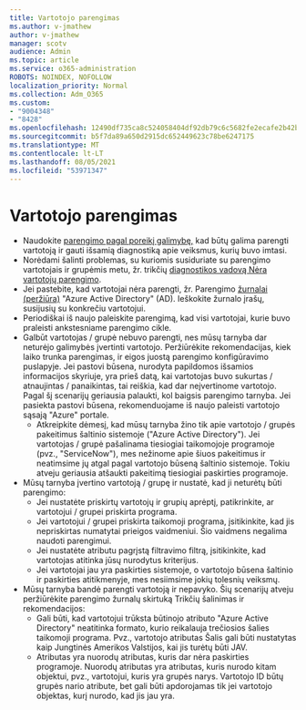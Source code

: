 ```yaml
---
title: Vartotojo parengimas
ms.author: v-jmathew
author: v-jmathew
manager: scotv
audience: Admin
ms.topic: article
ms.service: o365-administration
ROBOTS: NOINDEX, NOFOLLOW
localization_priority: Normal
ms.collection: Adm_O365
ms.custom:
- "9004348"
- "8428"
ms.openlocfilehash: 12490df735ca8c524058404df92db79c6c5682fe2ecafe2b42baed70fa3ab142
ms.sourcegitcommit: b5f7da89a650d2915dc652449623c78be6247175
ms.translationtype: MT
ms.contentlocale: lt-LT
ms.lasthandoff: 08/05/2021
ms.locfileid: "53971347"
---
```

# <a name="user-provisioning"></a>Vartotojo parengimas

- Naudokite [parengimo pagal poreikį galimybę,](https://docs.microsoft.com/azure/active-directory/app-provisioning/provision-on-demand) kad būtų galima parengti vartotoją ir gauti išsamią diagnostiką apie veiksmus, kurių buvo imtasi.
- Norėdami šalinti problemas, su kuriomis susiduriate su parengimo vartotojais ir grupėmis metu, žr. trikčių [diagnostikos vadovą Nėra vartotojų parengimo](https://docs.microsoft.com/azure/active-directory/app-provisioning/application-provisioning-config-problem-no-users-provisioned).
- Jei pastebite, kad vartotojai nėra parengti, žr. Parengimo [žurnalai (peržiūra)](https://docs.microsoft.com/azure/active-directory/reports-monitoring/concept-provisioning-logs) "Azure Active Directory" (AD). Ieškokite žurnalo įrašų, susijusių su konkrečiu vartotojui.
- Periodiškai iš naujo paleiskite parengimą, kad visi vartotojai, kurie buvo praleisti ankstesniame parengimo cikle.
- Galbūt vartotojas / grupė nebuvo parengti, nes mūsų tarnyba dar neturėjo galimybės įvertinti vartotojo. Peržiūrėkite rekomendacijas, kiek laiko trunka parengimas, ir eigos juostą parengimo konfigūravimo puslapyje. Jei pastovi būsena, nurodyta papildomos išsamios informacijos skyriuje, yra prieš datą, kai vartotojas buvo sukurtas / atnaujintas / panaikintas, tai reiškia, kad dar neįvertinome vartotojo. Pagal šį scenarijų geriausia palaukti, kol baigsis parengimo tarnyba. Jei pasiekta pastovi būsena, rekomenduojame iš naujo paleisti vartotojo sąsają "Azure" portale.
  - Atkreipkite dėmesį, kad mūsų tarnyba žino tik apie vartotojo / grupės pakeitimus šaltinio sistemoje ("Azure Active Directory"). Jei vartotojas / grupė pašalinama tiesiogiai taikomojoje programoje (pvz., "ServiceNow"), mes nežinome apie šiuos pakeitimus ir neatimsime jų atgal pagal vartotojo būseną šaltinio sistemoje. Tokiu atveju geriausia atšaukti pakeitimą tiesiogiai paskirties programoje.
- Mūsų tarnyba įvertino vartotoją / grupę ir nustatė, kad ji neturėtų būti parengimo:
  - Jei nustatėte priskirtų vartotojų ir grupių aprėptį, patikrinkite, ar vartotojui / grupei priskirta programa.
  - Jei vartotojui / grupei priskirta taikomoji programa, įsitikinkite, kad jis nepriskirtas numatytai prieigos vaidmeniui. Šio vaidmens negalima naudoti parengimui.
  - Jei nustatėte atributu pagrįstą filtravimo filtrą, įsitikinkite, kad vartotojas atitinka jūsų nurodytus kriterijus.
  - Jei vartotojai jau yra paskirties sistemoje, o vartotojo būsena šaltinio ir paskirties atitikmenyje, mes nesiimsime jokių tolesnių veiksmų.
- Mūsų tarnyba bandė parengti vartotoją ir nepavyko. Šių scenarijų atveju peržiūrėkite parengimo žurnalų skirtuką Trikčių šalinimas ir rekomendacijos:
  - Gali būti, kad vartotojui trūksta būtinojo atributo "Azure Active Directory" neatitinka formato, kurio reikalauja trečiosios šalies taikomoji programa. Pvz., vartotojo atributas Šalis gali būti nustatytas kaip Jungtinės Amerikos Valstijos, kai jis turėtų būti JAV.
  - Atributas yra nuorodų atributas, kuris dar nėra paskirties programoje. Nuorodų atributas yra atributas, kuris nurodo kitam objektui, pvz., vartotojui, kuris yra grupės narys. Vartotojo ID būtų grupės nario atribute, bet gali būti apdorojamas tik jei vartotojo objektas, kurį nurodo, kad jis jau yra.
